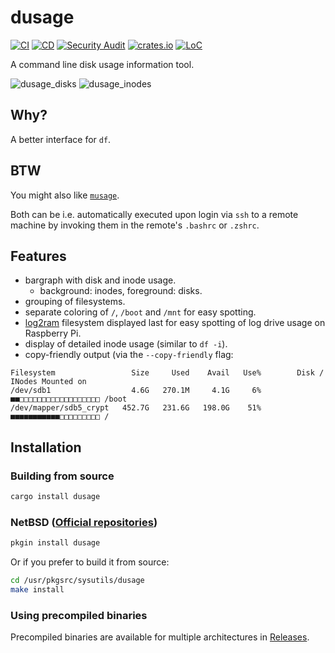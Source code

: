 # dusage

[![CI](https://github.com/mihaigalos/dusage/actions/workflows/ci.yaml/badge.svg?branch=main)](https://github.com/mihaigalos/dusage/actions/workflows/ci.yaml)
[![CD](https://github.com/mihaigalos/dusage/actions/workflows/cd.yaml/badge.svg)](https://github.com/mihaigalos/dusage/actions/workflows/cd.yaml)
[![Security Audit](https://github.com/mihaigalos/dusage/actions/workflows/audit.yaml/badge.svg)](https://github.com/mihaigalos/dusage/actions/workflows/audit.yaml)
[![crates.io](https://img.shields.io/crates/d/dusage.svg)](https://crates.io/crates/dusage)
[![LoC](https://tokei.rs/b1/github/mihaigalos/dusage)](https://github.com/mihaigalos/dusage)

A command line disk usage information tool.

![dusage_disks](screenshots/dusage_disks.png)
![dusage_inodes](screenshots/dusage_inodes.png)

## Why?

A better interface for `df`.

## BTW

You might also like [`musage`](https://github.com/mihaigalos/musage).

Both can be i.e. automatically executed upon login via `ssh` to a remote machine by invoking them in the remote's `.bashrc` or `.zshrc`.

## Features

- bargraph with disk and inode usage.
  - background: inodes, foreground: disks.
- grouping of filesystems.
- separate coloring of `/`, `/boot` and `/mnt` for easy spotting.
- [log2ram](https://github.com/azlux/log2ram) filesystem displayed last for
  easy spotting of log drive usage on Raspberry Pi.
- display of detailed inode usage (similar to `df -i`).
- copy-friendly output (via the `--copy-friendly` flag:

```text
Filesystem                 Size     Used    Avail   Use%        Disk / INodes Mounted on
/dev/sdb1                  4.6G   270.1M     4.1G     6% ■■□□□□□□□□□□□□□□□□□□ /boot
/dev/mapper/sdb5_crypt   452.7G   231.6G   198.0G    51% ■■■■■■■■■■■□□□□□□□□□ /
```

## Installation

### Building from source

```bash
cargo install dusage
```

### NetBSD ([Official repositories](https://pkgsrc.se/sysutils/dusage))

```bash
pkgin install dusage
```

Or if you prefer to build it from source:

```bash
cd /usr/pkgsrc/sysutils/dusage
make install
```

### Using precompiled binaries

Precompiled binaries are available for multiple architectures in [Releases](https://github.com/mihaigalos/dusage/releases).

